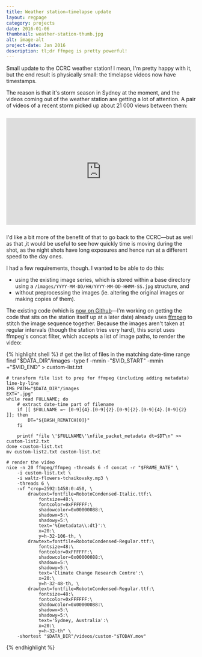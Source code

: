 ```yaml
---
title: Weather station—timelapse update
layout: regpage
category: projects
date: 2016-01-06
thumbnail: weather-station-thumb.jpg
alt: image-alt
project-date: Jan 2016
description: tl;dr ffmpeg is pretty powerful!
---
```

Small update to the CCRC weather station! I mean, I'm pretty happy with it, but the end result is physically small: the timelapse videos now have timestamps.

<!-- ![Timestamped timelapse video](http://i.imgur.com/9uZ19G5.jpg) -->

The reason is that it's storm season in Sydney at the moment, and the videos coming out of the weather station are getting a lot of attention. A pair of videos of a recent storm picked up about 21 000 views between them:

<!-- Youtube embed -->
<div markdown="0" style="text-align:center; position: relative; height: 0; padding-bottom: 56.25%; margin-top: 25px; margin-bottom: 25px;">
	<iframe style="position: absolute; top: 0; left: 0; width: 100%; height: 100%;" src="https://www.youtube.com/embed/r9QelVBENoo?list=PLPA1_XSKQBZaasniybfRbSRYUNF91_y5U" frameborder="0" allowfullscreen></iframe>
</div>

I'd like a bit more of the benefit of that to go back to the CCRC—but as well as that ,it would be useful to see how quickly time is moving during the shot, as the night shots have long exposures and hence run at a different speed to the day ones.

I had a few requirements, though. I wanted to be able to do this:

- using the existing image series, which is stored within a base directory using a `/images/YYYY-MM-DD/HH/YYYY-MM-DD-HHMM-SS.jpg` structure, and
- without preprocessing the images (ie. altering the original images or making copies of them).

The existing code (which is [now on Github](https://github.com/rensa/ccrc-weather-station-uploads)—I'm working on getting the code that sits on the station itself up at a later date) already uses [ffmpeg](https://ffmpeg.org/) to stitch the image sequence together. Because the images aren't taken at regular intervals (though the station tries very hard), this script uses ffmpeg's concat filter, which accepts a list of image paths, to render the video:

{% highlight shell %}
    # get the list of files in the matching date-time range
    find "$DATA_DIR"/images -type f -mmin -"$VID_START" -mmin +"$VID_END" > custom-list.txt

    # transform file list to prep for ffmpeg (including adding metadata) line-by-line
    IMG_PATH="$DATA_DIR"/images
    EXT=".jpg"
    while read FULLNAME; do
        # extract date-time part of filename
        if [[ $FULLNAME =~ [0-9]{4}.[0-9]{2}.[0-9]{2}.[0-9]{4}.[0-9]{2} ]]; then
            DT="${BASH_REMATCH[0]}"
        fi

        printf "file \'$FULLNAME\'\nfile_packet_metadata dt=$DT\n" >> custom-list2.txt
    done <custom-list.txt
    mv custom-list2.txt custom-list.txt

    # render the video
    nice -n 20 ffmpeg/ffmpeg -threads 6 -f concat -r "$FRAME_RATE" \
        -i custom-list.txt \
        -i waltz-flowers-tchaikovsky.mp3 \
        -threads 6 \
        -vf "crop=2592:1458:0:450, \
            drawtext=fontfile=RobotoCondensed-Italic.ttf:\
                fontsize=48:\
                fontcolor=0xFFFFFF:\
                shadowcolor=0x00000088:\
                shadowx=5:\
                shadowy=5:\
                text='%{metadata\\:dt}':\
                x=20:\
                y=h-32-106-th, \
            drawtext=fontfile=RobotoCondensed-Regular.ttf:\
                fontsize=48:\
                fontcolor=0xFFFFFF:\
                shadowcolor=0x00000088:\
                shadowx=5:\
                shadowy=5:\
                text='Climate Change Research Centre':\
                x=20:\
                y=h-32-48-th, \
            drawtext=fontfile=RobotoCondensed-Regular.ttf:\
                fontsize=48:\
                fontcolor=0xFFFFFF:\
                shadowcolor=0x00000088:\
                shadowx=5:\
                shadowy=5:\
                text='Sydney, Australia':\
                x=20:\
                y=h-32-th" \
        -shortest "$DATA_DIR"/videos/custom-"$TODAY.mov"
{% endhighlight %}